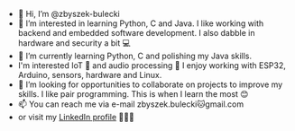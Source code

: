- 👋 Hi, I’m @zbyszek-bulecki
- 👀 I’m interested in learning Python, C and Java. I like working with backend and embedded software development. I also dabble in hardware and security a bit 💻
- 🌱 I’m currently learning Python, C and polishing my Java skills.
- I'm interested IoT 🤖 and audio processing 🎵 I enjoy working with ESP32, Arduino, sensors, hardware and Linux.
- 💞️ I’m looking for opportunities to collaborate on projects to improve my skills. I like pair programming. This is when I learn the most 😊
- 📫 You can reach me via e-mail zbyszek.bulecki🐱gmail.com
- or visit my [LinkedIn profile](https://www.linkedin.com/in/zbigniew-bułecki-58b68a67/) 👨🏻‍💻

<!---
zbyszek-bulecki/zbyszek-bulecki is a ✨ special ✨ repository because its `README.md` (this file) appears on your GitHub profile.
You can click the Preview link to take a look at your changes.
--->
